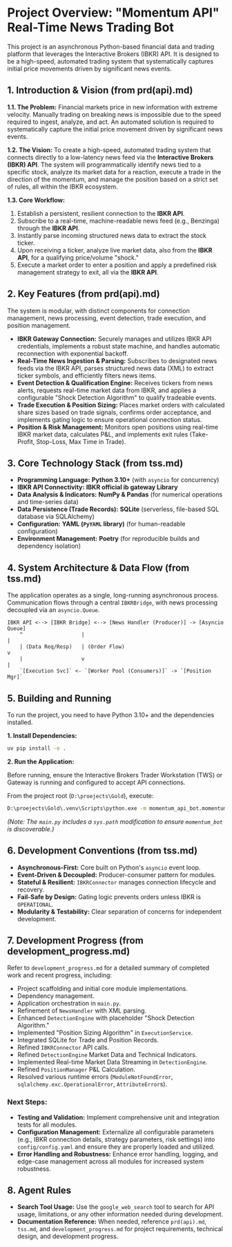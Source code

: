 # Project Overview: "Momentum API" Real-Time News Trading Bot

This project is an asynchronous Python-based financial data and trading platform that leverages the Interactive Brokers (IBKR) API. It is designed to be a high-speed, automated trading system that systematically captures initial price movements driven by significant news events.

## 1. Introduction & Vision (from prd(api).md)

**1.1. The Problem:** Financial markets price in new information with extreme velocity. Manually trading on breaking news is impossible due to the speed required to ingest, analyze, and act. An automated solution is required to systematically capture the initial price movement driven by significant news events.

**1.2. The Vision:** To create a high-speed, automated trading system that connects directly to a low-latency news feed via the **Interactive Brokers (IBKR) API**. The system will programmatically identify news tied to a specific stock, analyze its market data for a reaction, execute a trade in the direction of the momentum, and manage the position based on a strict set of rules, all within the IBKR ecosystem.

**1.3. Core Workflow:**
1.  Establish a persistent, resilient connection to the **IBKR API**.
2.  Subscribe to a real-time, machine-readable news feed (e.g., Benzinga) through the **IBKR API**.
3.  Instantly parse incoming structured news data to extract the stock ticker.
4.  Upon receiving a ticker, analyze live market data, also from the **IBKR API**, for a qualifying price/volume "shock."
5.  Execute a market order to enter a position and apply a predefined risk management strategy to exit, all via the **IBKR API**.

## 2. Key Features (from prd(api).md)

The system is modular, with distinct components for connection management, news processing, event detection, trade execution, and position management.

*   **IBKR Gateway Connection:** Securely manages and utilizes IBKR API credentials, implements a robust state machine, and handles automatic reconnection with exponential backoff.
*   **Real-Time News Ingestion & Parsing:** Subscribes to designated news feeds via the IBKR API, parses structured news data (XML) to extract ticker symbols, and efficiently filters news items.
*   **Event Detection & Qualification Engine:** Receives tickers from news alerts, requests real-time market data from IBKR, and applies a configurable "Shock Detection Algorithm" to qualify tradeable events.
*   **Trade Execution & Position Sizing:** Places market orders with calculated share sizes based on trade signals, confirms order acceptance, and implements gating logic to ensure operational connection status.
*   **Position & Risk Management:** Monitors open positions using real-time IBKR market data, calculates P&L, and implements exit rules (Take-Profit, Stop-Loss, Max Time in Trade).

## 3. Core Technology Stack (from tss.md)

*   **Programming Language:** **Python 3.10+** (with `asyncio` for concurrency)
*   **IBKR API Connectivity:** **IBKR official ib gateway Library**
*   **Data Analysis & Indicators:** **NumPy & Pandas** (for numerical operations and time-series data)
*   **Data Persistence (Trade Records):** **SQLite** (serverless, file-based SQL database via SQLAlchemy)
*   **Configuration:** **YAML (`PyYAML` library)** (for human-readable configuration)
*   **Environment Management:** **Poetry** (for reproducible builds and dependency isolation)

## 4. System Architecture & Data Flow (from tss.md)

The application operates as a single, long-running asynchronous process. Communication flows through a central `IBKRBridge`, with news processing decoupled via an `asyncio.Queue`.

```
IBKR API <--> [IBKR Bridge] <--> [News Handler (Producer)] -> [Asyncio Queue]
    ^                   |                                              |
    | (Data Req/Resp)   | (Order Flow)                                 v
    |                   v                                              |
    `[Execution Svc]` <- `[Worker Pool (Consumers)]` -> `[Position Mgr]`
```

## 5. Building and Running

To run the project, you need to have Python 3.10+ and the dependencies installed.

**1. Install Dependencies:**

```bash
uv pip install -e .
```

**2. Run the Application:**

Before running, ensure the Interactive Brokers Trader Workstation (TWS) or Gateway is running and configured to accept API connections.

From the project root (`D:\proejects\Gold`), execute:

```bash
D:\proejects\Gold\.venv\Scripts\python.exe -m momentum_api_bot.momentum_bot.main
```
*(Note: The `main.py` includes a `sys.path` modification to ensure `momentum_bot` is discoverable.)*

## 6. Development Conventions (from tss.md)

*   **Asynchronous-First:** Core built on Python's `asyncio` event loop.
*   **Event-Driven & Decoupled:** Producer-consumer pattern for modules.
*   **Stateful & Resilient:** `IBKRConnector` manages connection lifecycle and recovery.
*   **Fail-Safe by Design:** Gating logic prevents orders unless IBKR is `OPERATIONAL`.
*   **Modularity & Testability:** Clear separation of concerns for independent development.

## 7. Development Progress (from development_progress.md)

Refer to `development_progress.md` for a detailed summary of completed work and recent progress, including:

*   Project scaffolding and initial core module implementations.
*   Dependency management.
*   Application orchestration in `main.py`.
*   Refinement of `NewsHandler` with XML parsing.
*   Enhanced `DetectionEngine` with placeholder "Shock Detection Algorithm."
*   Implemented "Position Sizing Algorithm" in `ExecutionService`.
*   Integrated SQLite for Trade and Position Records.
*   Refined `IBKRConnector` API calls.
*   Refined `DetectionEngine` Market Data and Technical Indicators.
*   Implemented Real-time Market Data Streaming in `DetectionEngine`.
*   Refined `PositionManager` P&L Calculation.
*   Resolved various runtime errors (`ModuleNotFoundError`, `sqlalchemy.exc.OperationalError`, `AttributeError`s).

### Next Steps:

*   **Testing and Validation:** Implement comprehensive unit and integration tests for all modules.
*   **Configuration Management:** Externalize all configurable parameters (e.g., IBKR connection details, strategy parameters, risk settings) into `config/config.yaml` and ensure they are properly loaded and utilized.
*   **Error Handling and Robustness:** Enhance error handling, logging, and edge-case management across all modules for increased system robustness.

## 8. Agent Rules

*   **Search Tool Usage:** Use the `google_web_search` tool to search for API usage, limitations, or any other information needed during development.
*   **Documentation Reference:** When needed, reference `prd(api).md`, `tss.md`, and `development_progress.md` for project requirements, technical design, and development progress.
